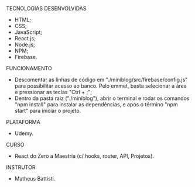 TECNOLOGIAS DESENVOLVIDAS
- HTML;
- CSS;
- JavaScript;
- React.js;
- Node.js;
- NPM;
- Firebase.

FUNCIONAMENTO
- Descomentar as linhas de código em "./miniblog/src/firebase/config.js" para possibilitar acesso ao banco. Pelo emmet, basta selecionar a área e pressionar as teclas "Ctrl + ;";
- Dentro da pasta raiz ("./miniblog"), abrir o terminal e rodar os comandos "npm install" para instalar as dependências, e após o término "npm start" para iniciar o projeto.

PLATAFORMA
- Udemy.

CURSO
- React do Zero a Maestria (c/ hooks, router, API, Projetos).

INSTRUTOR
- Matheus Battisti.